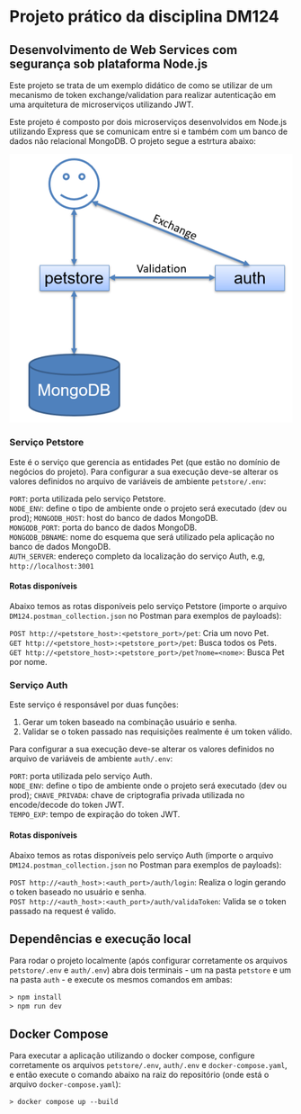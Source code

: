 # Projeto prático da disciplina DM124
## Desenvolvimento de Web Services com segurança sob plataforma Node.js

Este projeto se trata de um exemplo didático de como se utilizar de um mecanismo de token exchange/validation para realizar autenticação em uma arquitetura de microserviços utilizando JWT.  

Este projeto é composto por dois microserviços desenvolvidos em Node.js utilizando Express que se comunicam entre si e também com um banco de dados não relacional MongoDB. O projeto segue a estrtura abaixo:  

![Estrutura do projeto](docs/img/diagrama.png)

### Serviço Petstore

Este é o serviço que gerencia as entidades Pet (que estão no domínio de negócios do projeto). Para configurar a sua execução deve-se alterar os valores definidos no arquivo de variáveis de ambiente `petstore/.env`:  

`PORT`: porta utilizada pelo serviço Petstore.  
`NODE_ENV`: define o tipo de ambiente onde o projeto será executado (dev ou prod);
`MONGODB_HOST`: host do banco de dados MongoDB.  
`MONGODB_PORT`: porta do banco de dados MongoDB.  
`MONGODB_DBNAME`: nome do esquema que será utilizado pela aplicação no banco de dados MongoDB.  
`AUTH_SERVER`: endereço completo da localização do serviço Auth, e.g, `http://localhost:3001`  

#### Rotas disponíveis

Abaixo temos as rotas disponíveis pelo serviço Petstore (importe o arquivo `DM124.postman_collection.json` no Postman para exemplos de payloads):

`POST http://<petstore_host>:<petstore_port>/pet`: Cria um novo Pet.  
`GET http://<petstore_host>:<petstore_port>/pet`: Busca todos os Pets.  
`GET http://<petstore_host>:<petstore_port>/pet?nome=<nome>`: Busca Pet por nome.  

### Serviço Auth

Este serviço é responsável por duas funções:  
1) Gerar um token baseado na combinação usuário e senha.  
2) Validar se o token passado nas requisições realmente é um token válido.  

Para configurar a sua execução deve-se alterar os valores definidos no arquivo de variáveis de ambiente `auth/.env`:  

`PORT`: porta utilizada pelo serviço Auth.  
`NODE_ENV`: define o tipo de ambiente onde o projeto será executado (dev ou prod);
`CHAVE_PRIVADA`: chave de criptografia privada utilizada no encode/decode do token JWT.  
`TEMPO_EXP`: tempo de expiração do token JWT.  

#### Rotas disponíveis

Abaixo temos as rotas disponíveis pelo serviço Auth (importe o arquivo `DM124.postman_collection.json` no Postman para exemplos de payloads):

`POST http://<auth_host>:<auth_port>/auth/login`: Realiza o login gerando o token baseado no usuário e senha.  
`POST http://<auth_host>:<auth_port>/auth/validaToken`: Valida se o token passado na request é valido.  

## Dependências e execução local

Para rodar o projeto localmente (após configurar corretamente os arquivos `petstore/.env` e `auth/.env`) abra dois terminais - um na pasta `petstore` e um na pasta `auth` - e execute os mesmos comandos em ambas:

```shell
> npm install
> npm run dev
```

## Docker Compose

Para executar a aplicação utilizando o docker compose, configure corretamente os arquivos `petstore/.env`, `auth/.env` e `docker-compose.yaml`, e então execute o comando abaixo na raiz do repositório (onde está o arquivo `docker-compose.yaml`):

```shell
> docker compose up --build
```